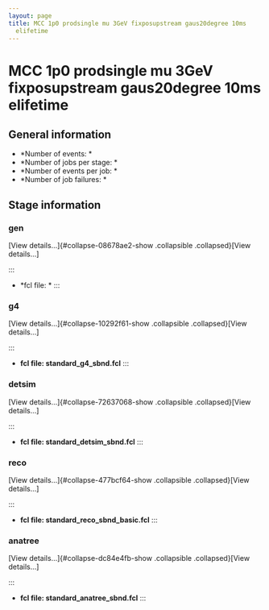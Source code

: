 ```yaml
---
layout: page
title: MCC 1p0 prodsingle mu 3GeV fixposupstream gaus20degree 10ms
  elifetime
---
```




MCC 1p0 prodsingle mu 3GeV fixposupstream gaus20degree 10ms elifetime
==============================================================================================================================================================



General information 
----------------------------------------------------------

-   \*Number of events: \*
-   \*Number of jobs per stage: \*
-   \*Number of events per job: \*
-   \*Number of job failures: \*



Stage information 
------------------------------------------------------



### gen 

[View details\...]{#collapse-08678ae2-show .collapsible
.collapsed}[View details\...]

::: 
-   \*fcl file: \*
:::



### g4 

[View details\...]{#collapse-10292f61-show .collapsible
.collapsed}[View details\...]

::: 
-   **fcl file: standard\_g4\_sbnd.fcl**
:::



### detsim 

[View details\...]{#collapse-72637068-show .collapsible
.collapsed}[View details\...]

::: 
-   **fcl file: standard\_detsim\_sbnd.fcl**
:::



### reco 

[View details\...]{#collapse-477bcf64-show .collapsible
.collapsed}[View details\...]

::: 
-   **fcl file: standard\_reco\_sbnd\_basic.fcl**
:::



### anatree 

[View details\...]{#collapse-dc84e4fb-show .collapsible
.collapsed}[View details\...]

::: 
-   **fcl file: standard\_anatree\_sbnd.fcl**
:::
